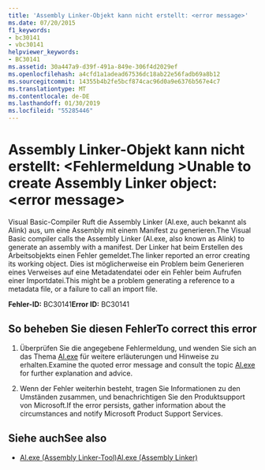 ```yaml
---
title: 'Assembly Linker-Objekt kann nicht erstellt: <error message>'
ms.date: 07/20/2015
f1_keywords:
- bc30141
- vbc30141
helpviewer_keywords:
- BC30141
ms.assetid: 30a447a9-d39f-491a-849e-306f4d2029ef
ms.openlocfilehash: a4cfd1a1adead67536dc18ab22e56fadb69a8b12
ms.sourcegitcommit: 14355b4b2fe5bcf874cac96d0a9e6376b567e4c7
ms.translationtype: MT
ms.contentlocale: de-DE
ms.lasthandoff: 01/30/2019
ms.locfileid: "55285446"
---
```

# <a name="unable-to-create-assembly-linker-object-error-message"></a><span data-ttu-id="e4e65-102">Assembly Linker-Objekt kann nicht erstellt: \<Fehlermeldung ></span><span class="sxs-lookup"><span data-stu-id="e4e65-102">Unable to create Assembly Linker object: \<error message></span></span>
<span data-ttu-id="e4e65-103">Visual Basic-Compiler Ruft die Assembly Linker (Al.exe, auch bekannt als Alink) aus, um eine Assembly mit einem Manifest zu generieren.</span><span class="sxs-lookup"><span data-stu-id="e4e65-103">The Visual Basic compiler calls the Assembly Linker (Al.exe, also known as Alink) to generate an assembly with a manifest.</span></span> <span data-ttu-id="e4e65-104">Der Linker hat beim Erstellen des Arbeitsobjekts einen Fehler gemeldet.</span><span class="sxs-lookup"><span data-stu-id="e4e65-104">The linker reported an error creating its working object.</span></span> <span data-ttu-id="e4e65-105">Dies ist möglicherweise ein Problem beim Generieren eines Verweises auf eine Metadatendatei oder ein Fehler beim Aufrufen einer Importdatei.</span><span class="sxs-lookup"><span data-stu-id="e4e65-105">This might be a problem generating a reference to a metadata file, or a failure to call an import file.</span></span>  
  
 <span data-ttu-id="e4e65-106">**Fehler-ID:** BC30141</span><span class="sxs-lookup"><span data-stu-id="e4e65-106">**Error ID:** BC30141</span></span>  
  
## <a name="to-correct-this-error"></a><span data-ttu-id="e4e65-107">So beheben Sie diesen Fehler</span><span class="sxs-lookup"><span data-stu-id="e4e65-107">To correct this error</span></span>  
  
1.  <span data-ttu-id="e4e65-108">Überprüfen Sie die angegebene Fehlermeldung, und wenden Sie sich an das Thema [Al.exe](../../framework/tools/al-exe-assembly-linker.md) für weitere erläuterungen und Hinweise zu erhalten.</span><span class="sxs-lookup"><span data-stu-id="e4e65-108">Examine the quoted error message and consult the topic [Al.exe](../../framework/tools/al-exe-assembly-linker.md) for further explanation and advice.</span></span>  
  
2.  <span data-ttu-id="e4e65-109">Wenn der Fehler weiterhin besteht, tragen Sie Informationen zu den Umständen zusammen, und benachrichtigen Sie den Produktsupport von Microsoft.</span><span class="sxs-lookup"><span data-stu-id="e4e65-109">If the error persists, gather information about the circumstances and notify Microsoft Product Support Services.</span></span>  
  
## <a name="see-also"></a><span data-ttu-id="e4e65-110">Siehe auch</span><span class="sxs-lookup"><span data-stu-id="e4e65-110">See also</span></span>
- [<span data-ttu-id="e4e65-111">Al.exe (Assembly Linker-Tool)</span><span class="sxs-lookup"><span data-stu-id="e4e65-111">Al.exe (Assembly Linker)</span></span>](../../framework/tools/al-exe-assembly-linker.md)


